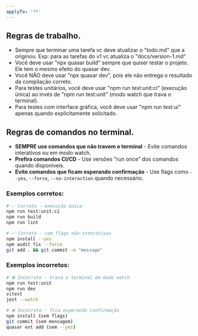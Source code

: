 ```yaml
---
applyTo: '**'
---
```


## Regras de trabalho.

- Sempre que terminar uma tarefa vc deve atualizar o "todo.md" que a originou. Exp: para as tarefas do v1 vc atualiza o "docs/version-1.md"
- Você deve usar "npx quasar build" sempre que quiser testar o projeto. Ele tem o mesmo efeito do quasar dev.
- Você NÃO deve usar "npx quasar dev", pois ele não entrega o resultado da compilação correto.
- Para testes unitários, você deve usar "npm run test:unit:ci" (execução única) ao invés de "npm run test:unit" (modo watch que trava o terminal).
- Para testes com interface gráfica, você deve usar "npm run test:ui" apenas quando explicitamente solicitado.

## Regras de comandos no terminal.

- **SEMPRE use comandos que não travem o terminal** - Evite comandos interativos ou em modo watch.
- **Prefira comandos CI/CD** - Use versões "run once" dos comandos quando disponíveis.
- **Evite comandos que ficam esperando confirmação** - Use flags como `--yes`, `--force`, `--no-interaction` quando necessário.

### Exemplos corretos:

```bash
# ✅ Correto - execução única
npm run test:unit:ci
npm run build
npm run lint

# ✅ Correto - com flags não-interativas
npm install --yes
npm audit fix --force
git add . && git commit -m "message"
```

### Exemplos incorretos:

```bash
# ❌ Incorreto - trava o terminal em modo watch
npm run test:unit
npm run dev
vitest
jest --watch

# ❌ Incorreto - fica esperando confirmação
npm install (sem flags)
git commit (sem mensagem)
quasar ext add (sem --yes)
```

